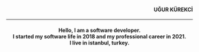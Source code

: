 <h4 align="right">UĞUR KÜREKCİ</h4>
<hr/>
<h4 align="center">Hello, I am a software developer. <br>
  I started my software life in 2018 and my professional career in 2021.  <br>
  I live in istanbul, turkey.</h4>


